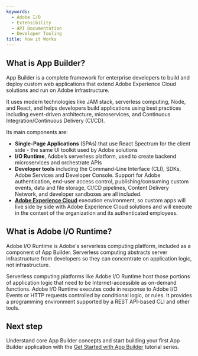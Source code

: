 ```yaml
---
keywords:
  - Adobe I/O  
  - Extensibility  
  - API Documentation  
  - Developer Tooling
title: How it Works
---
```


## What is App Builder?

App Builder is a complete framework for enterprise developers to build and deploy custom web applications that extend Adobe Experience Cloud solutions and run on Adobe infrastructure. 

It uses modern technologies like JAM stack, serverless computing, Node, and React, and helps developers build applications using best practices including event-driven architecture, microservices, and Continuous Integration/Continuous Delivery (CI/CD).

Its main components are:

- **Single-Page Applications** (SPAs) that use React Spectrum for the client side - the same UI toolkit used by Adobe solutions
- **I/O Runtime**, Adobe’s serverless platform, used to create backend microservices and orchestrate APIs
- **Developer tools** including the Command-Line Interface (CLI), SDKs, Adobe Services and Developer Console. Support for Adobe authentication, end-user access control, publishing/consuming custom events, data and file storage, CI/CD pipelines, Content Delivery Network, and developer sandboxes are all included.
- **[Adobe Experience Cloud](https://experience.adobe.com/)** execution environment, so custom apps will live side by side with Adobe Experience Cloud solutions and will execute in the context of the organization and its authenticated employees.

## What is Adobe I/O Runtime?

Adobe I/O Runtime is Adobe's serverless computing platform, included as a component of App Builder. Serverless computing abstracts server infrastructure from developers so they can concentrate on application logic, not infrastructure. 

Serverless computing platforms like Adobe I/O Runtime host those portions of application logic that need to be Internet-accessible as on-demand functions. Adobe I/O Runtime executes code in response to Adobe I/O Events or HTTP requests controlled by conditional logic, or rules. It provides a programming environment supported by a REST API-based CLI and other tools.

## Next step

Understand core App Builder concepts and start building your first App Builder application with the [Get Started with App Builder](../get_started/app_builder_get_started/app_builder_intro.md) tutorial series.
